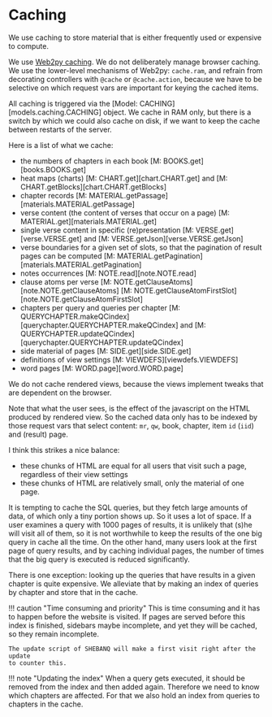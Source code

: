 # Caching

We use caching to store material that is either frequently used or
expensive to compute.

We use [Web2py caching]({{web2pyCache}}).
We do not deliberately manage browser caching.
We use the lower-level mechanisms of Web2py: `cache.ram`,
and refrain from decorating controllers with `@cache` or `@cache.action`,
because we have to be selective on which request vars are important
for keying the cached items.

All caching is triggered via the [Model: CACHING][models.caching.CACHING] object.
We cache in RAM only, but there is a switch by which we could also cache on disk,
if we want to keep the cache between restarts of the server.

Here is a list of what we cache:

*   the numbers of chapters in each book
    [M: BOOKS.get][books.BOOKS.get]
*   heat maps (charts)
    [M: CHART.get][chart.CHART.get] and [M: CHART.getBlocks][chart.CHART.getBlocks]
*   chapter records
    [M: MATERIAL.getPassage][materials.MATERIAL.getPassage]
*   verse content (the content of verses that occur on a page)
    [M: MATERIAL.get][materials.MATERIAL.get]
*   single verse content in specific (re)presentation
    [M: VERSE.get][verse.VERSE.get] and
    [M: VERSE.getJson][verse.VERSE.getJson]
*   verse boundaries for a given set of slots, so that the pagination
    of result pages can be computed
    [M: MATERIAL.getPagination][materials.MATERIAL.getPagination]
*   notes occurrences
    [M: NOTE.read][note.NOTE.read]
*   clause atoms per verse
    [M: NOTE.getClauseAtoms][note.NOTE.getClauseAtoms]
    [M: NOTE.getClauseAtomFirstSlot][note.NOTE.getClauseAtomFirstSlot]
*   chapters per query and queries per chapter
    [M: QUERYCHAPTER.makeQCindex][querychapter.QUERYCHAPTER.makeQCindex] and
    [M: QUERYCHAPTER.updateQCindex][querychapter.QUERYCHAPTER.updateQCindex]
*   side material of pages
    [M: SIDE.get][side.SIDE.get]
*   definitions of view settings
    [M: VIEWDEFS][viewdefs.VIEWDEFS]
*   word pages
    [M: WORD.page][word.WORD.page]

We do not cache rendered views, because the views implement tweaks
that are dependent on the browser.

Note that what the user sees, is the effect of the javascript 
on the HTML produced by rendered view.
So the cached data only has to be indexed by those request vars that select content:
`mr`, `qw`, book, chapter, item `id` (`iid`) and (result) page.

I think this strikes a nice balance:
*   these chunks of HTML are equal for all users that visit such a page,
    regardless of their view settings
*   these chunks of HTML are relatively small, only the material of one page.

It is tempting to cache the SQL queries, but they fetch large amounts of data,
of which only a tiny portion shows up. So it uses a lot of space.
If a user examines a query with 1000 pages of results, it is unlikely
that (s)he will visit all of them, so it is not worthwhile
to keep the results of the one big query in cache all the time.
On the other hand, many users look at the first page of query results,
and by caching individual pages, the number of times
that the big query is executed is reduced significantly.

There is one exception: looking up the queries that have results in a given
chapter is quite expensive.
We alleviate that by making an index of queries by chapter and store that in the
cache.

!!! caution "Time consuming and priority"
    This is time consuming and it has to happen before the website is visited.
    If pages are served before this index is finished, sidebars maybe
    incomplete, and yet they will be cached, so they remain incomplete.

    The update script of SHEBANQ will make a first visit right after the update
    to counter this.

!!! note "Updating the index"
    When a query gets executed, it should be removed
    from the index and then added again.
    Therefore we need to know which chapters are affected.
    For that we also hold an index from queries to chapters
    in the cache.
